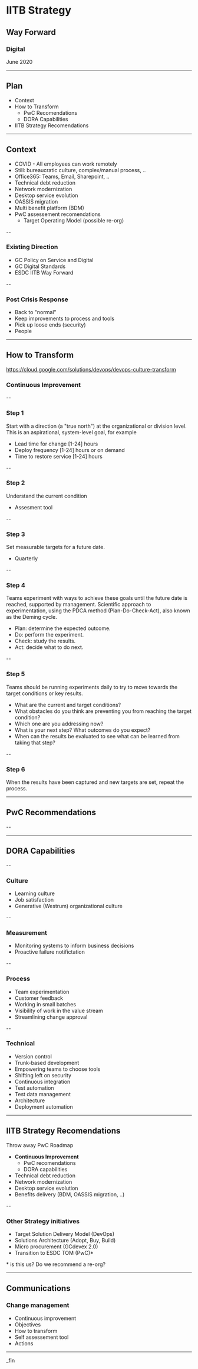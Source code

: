 # IITB Strategy

## Way Forward

### Digital

June 2020

---

## Plan

- Context
- How to Transform
  - PwC Recomendations
  - DORA Capabilities
- IITB Strategy Recomendations

---

## Context

- COVID - All employees can work remotely
- Still: bureaucratic culture, complex/manual process, ..
- Office365: Teams, Email, Sharepoint, ..
- Technical debt reduction
- Network modernization
- Desktop service evolution
- OASSIS migration
- Multi benefit platform (BDM)
- PwC assessement recomendations
  - Target Operating Model (possible re-org)

--

### Existing Direction

- GC Policy on Service and Digital
- GC Digital Standards
- ESDC IITB Way Forward

--

### Post Crisis Response

- Back to "normal"
- Keep improvements to process and tools
- Pick up loose ends (security)
- People

---

## How to Transform

https://cloud.google.com/solutions/devops/devops-culture-transform

### Continuous Improvement

--

### Step 1

Start with a direction (a "true north") at the organizational or division level.
This is an aspirational, system-level goal, for example

- Lead time for change [1-24] hours
- Deploy frequency [1-24] hours or on demand
- Time to restore service [1-24] hours

--

### Step 2

Understand the current condition

- Assesment tool

--

### Step 3

Set measurable targets for a future date.

- Quarterly

--

### Step 4

Teams experiment with ways to achieve these goals until the future date is reached, supported by management.
Scientific approach to experimentation, using the PDCA method (Plan-Do-Check-Act), also known as the Deming cycle.

- Plan: determine the expected outcome.
- Do: perform the experiment.
- Check: study the results.
- Act: decide what to do next.

--

### Step 5

Teams should be running experiments daily to try to move towards the target conditions or key results.

- What are the current and target conditions?
- What obstacles do you think are preventing you from reaching the target condition?
- Which one are you addressing now?
- What is your next step? What outcomes do you expect?
- When can the results be evaluated to see what can be learned from taking that step?

--

### Step 6

When the results have been captured and new targets are set, repeat the process.

---

## PwC Recommendations

--

---

## DORA Capabilities

--

### Culture

- Learning culture
- Job satisfaction
- Generative (Westrum) organizational culture

--

### Measurement

- Monitoring systems to inform business decisions
- Proactive failure notifictation

--

### Process

- Team experimentation
- Customer feedback
- Working in small batches
- Visibility of work in the value stream
- Streamlining change approval

--

### Technical

- Version control
- Trunk-based development
- Empowering teams to choose tools
- Shifting left on security
- Continuous integration
- Test automation
- Test data management
- Architecture
- Deployment automation

---

## IITB Strategy Recomendations

Throw away PwC Roadmap

- **Continuous Improvement**
  - PwC recomendations
  - DORA capabilities
- Technical debt reduction
- Network modernization
- Desktop service evolution
- Benefits delivery (BDM, OASSIS migration, ..)

--

### Other Strategy initiatives

- Target Solution Delivery Model (DevOps)
- Solutions Architecture (Adopt, Buy, Build)
- Micro procurement (GCdevex 2.0)
- Transition to ESDC TOM (PwC)*

\* is this us?  Do we recommend a re-org?

---

## Communications

### Change management

- Continuous improvement
- Objectives
- How to transform
- Self assessement tool
- Actions

---

_fin
